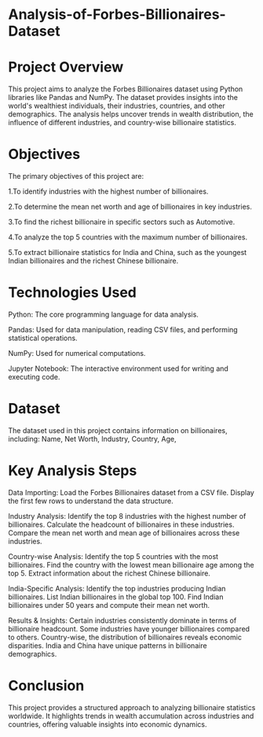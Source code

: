 # Analysis-of-Forbes-Billionaires-Dataset

# Project Overview
This project aims to analyze the Forbes Billionaires dataset using Python libraries like Pandas and NumPy. The dataset provides insights into the world's wealthiest individuals, their industries, countries, and other demographics. The analysis helps uncover trends in wealth distribution, the influence of different industries, and country-wise billionaire statistics.

# Objectives
The primary objectives of this project are:

1.To identify industries with the highest number of billionaires.

2.To determine the mean net worth and age of billionaires in key industries.

3.To find the richest billionaire in specific sectors such as Automotive.

4.To analyze the top 5 countries with the maximum number of billionaires.

5.To extract billionaire statistics for India and China, such as the youngest Indian billionaires and the richest Chinese billionaire.

# Technologies Used

Python: The core programming language for data analysis.

Pandas: Used for data manipulation, reading CSV files, and performing statistical operations.

NumPy: Used for numerical computations.

Jupyter Notebook: The interactive environment used for writing and executing code.

# Dataset
The dataset used in this project contains information on billionaires, including:
Name, 
Net Worth, 
Industry, 
Country, 
Age,  

# Key Analysis Steps
Data Importing:
Load the Forbes Billionaires dataset from a CSV file.
Display the first few rows to understand the data structure.

Industry Analysis:
Identify the top 8 industries with the highest number of billionaires.
Calculate the headcount of billionaires in these industries.
Compare the mean net worth and mean age of billionaires across these industries.

Country-wise Analysis:
Identify the top 5 countries with the most billionaires.
Find the country with the lowest mean billionaire age among the top 5.
Extract information about the richest Chinese billionaire.

India-Specific Analysis:
Identify the top industries producing Indian billionaires.
List Indian billionaires in the global top 100.
Find Indian billionaires under 50 years and compute their mean net worth.

Results & Insights:
Certain industries consistently dominate in terms of billionaire headcount.
Some industries have younger billionaires compared to others.
Country-wise, the distribution of billionaires reveals economic disparities.
India and China have unique patterns in billionaire demographics.

# Conclusion
This project provides a structured approach to analyzing billionaire statistics worldwide. It highlights trends in wealth accumulation across industries and countries, offering valuable insights into economic dynamics.
